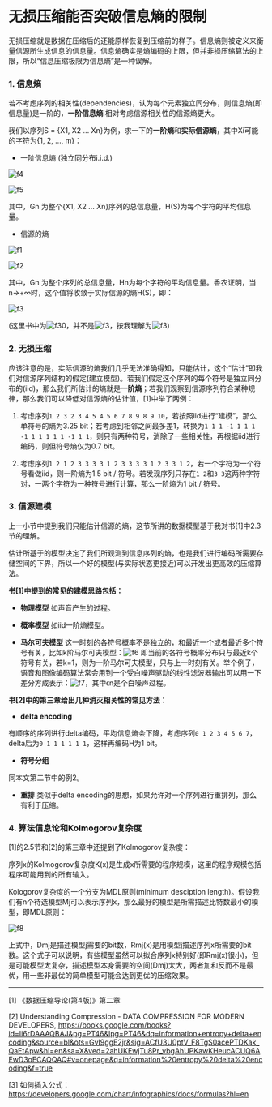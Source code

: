 # 无损压缩能否突破信息熵的限制

无损压缩就是数据在压缩后的还能原样恢复到压缩前的样子。信息熵则被定义来衡量信源所生成信息的信息量。信息熵确实是熵编码的上限，但并非损压缩算法的上限，所以“信息压缩极限为信息熵”是一种误解。


### 1. 信息熵

若不考虑序列的相关性(dependencies)，认为每个元素独立同分布，则信息熵(即信息量)是一阶的，**一阶信息熵** 相对考虑信源相关性的信源熵更大。

我们以序列S = {X1, X2 ... Xn}为例，求一下的**一阶熵**和**实际信源熵**，其中Xi可能的字符为{1, 2, ..., m}：

* 一阶信息熵 (独立同分布i.i.d.)

![f4]

![f5]

其中，Gn 为整个{X1, X2 ... Xn}序列的总信息量，H(S)为每个字符的平均信息量。

* 信源的熵

![f1]

![f2]

其中，Gn 为整个序列的总信息量，Hn为每个字符的平均信息量。香农证明，当n->+∞时，这个值将收敛于实际信源的熵H(S)，即：

![f3]

(这里书中为![f30]，并不是![f3]，按我理解为![f3])

[f1]: http://chart.apis.google.com/chart?cht=tx&chl=G_n=-n\sum_{i_1=1}^{i_1=m}\sum_{i_2=1}^{i_2=m}...\sum{}P(X_1=i_1,X_2=i_2,...,X_n=i_n)\times\log{P(X_1=i_1,X_2=i_2,...,X_n=i_n)}

[f2]: http://chart.apis.google.com/chart?cht=tx&chl=H_n=\frac{1}{n}G_n

[f3]: http://chart.apis.google.com/chart?cht=tx&chl=H(S)=\lim_{n\to+\infty}{H_n}

[f30]: http://chart.apis.google.com/chart?cht=tx&chl=H(S)=\lim_{n\to+\infty}{\frac{1}{n}H_n}

[f4]: http://chart.apis.google.com/chart?cht=tx&chl=G_n=-\sum_{i_1=1}^{i_1=m}P(X_1=i_1)\log{P(X_1=i_1)}

[f5]: http://chart.apis.google.com/chart?cht=tx&chl=H(S)=\frac{1}{n}G_n=-\sum{}P(X_i)\log{P(X_i)}

### 2. 无损压缩

应该注意的是，实际信源的熵我们几乎无法准确得知，只能估计，这个“估计”即我们对信源序列结构的假定(建立模型)。若我们假定这个序列的每个符号是独立同分布的(iid)，那么我们所估计的熵就是**一阶熵**；若我们观察到信源序列符合某种规律，那么我们可以降低对信源熵的估计值，[1]中举了两例：

1. 考虑序列`1 2 3 2 3 4 5 4 5 6 7 8 9 8 9 10`，若按照iid进行“建模”，那么单符号的熵为3.25 bit；若考虑到相邻之间最多差1，转换为`1 1 1 -1 1 1 1 -1 1 1 1 1 1 -1 1 1`，则只有两种符号，消除了一些相关性，再根据iid进行编码，则但符号熵仅为0.7 bit。

2. 考虑序列`1 2 1 2 3 3 3 3 1 2 3 3 3 3 1 2 3 3 1 2`，若一个字符为一个符号看做iid，则一阶熵为1.5 bit / 符号。若发现序列只存在`1 2`和`3 3`这两种字符对，一两个字符为一种符号进行计算，那么一阶熵为1 bit / 符号。

### 3. 信源建模

上一小节中提到我们只能估计信源的熵，这节所讲的数据模型基于我对书[1]中2.3节的理解。

估计所基于的模型决定了我们所观测到信息序列的熵，也是我们进行编码所需要存储空间的下界，所以一个好的模型(与实际状态更接近)可以开发出更高效的压缩算法。

**书[1]中提到的常见的建模思路包括：**

* **物理模型**
如声音产生的过程。

* **概率模型**
如iid一阶熵模型。

* **马尔可夫模型**
这一时刻的各符号概率不是独立的，和最近一个或者最近多个符号有关，比如k阶马尔可夫模型：![f6] 即当前的各符号概率分布只与最近k个符号有关，若k=1，则为一阶马尔可夫模型，只与上一时刻有关。举个例子，语音和图像编码算法常会用到一个受白噪声驱动的线性滤波器输出可以用一下差分方成表示：![f7]，其中ϵn是个白噪声过程。

[f6]:http://chart.apis.google.com/chart?cht=tx&chl=P(X_n|X_{n-1},...,x_{n-k})=P(x_n|x_{n-1},...,x_{n-k},...)

[f7]:http://chart.apis.google.com/chart?cht=tx&chl=x_n=\rho{}x_{n-1}%2B\epsilon_n

**书[2]中的第三章给出几种消灭相关性的常见方法：**

* **delta encoding**

有顺序的序列进行delta编码，平均信息熵会下降，考虑序列`0 1 2 3 4 5 6 7`，delta后为`0 1 1 1 1 1 1`，这样再编码H为1 bit。

* **符号分组**

同本文第二节中的例2。

* **重排**
类似于delta encoding的思想，如果允许对一个序列进行重排列，那么有利于压缩。


### 4. 算法信息论和Kolmogorov复杂度

[1]的2.5节和[2]的第三章中还提到了Kolmogorov复杂度：

序列x的Kolmogorov复杂度K(x)是生成x所需要的程序规模，这里的程序规模包括程序可能用到的所有输入。

Kologorov复杂度的一个分支为MDL原则(minimum desciption length)。假设我们有n个待选模型Mj可以表示序列x，那么最好的模型是所需描述比特数最小的模型，即MDL原则：

![f8]

[f8]:http://chart.apis.google.com/chart?cht=tx&chl=MDL=min_{j=1}^{n}(D_M_j%2BR_M_j(x))

上式中，Dmj是描述模型j需要的bit数，Rmj(x)是用模型j描述序列x所需要的bit数。这个式子可以说明，有些模型虽然可以拟合序列x特别好(即Rmj(x)很小)，但是可能模型太复杂，描述模型本身需要的空间(Dmj)太大，两者加和反而不是最优，用一些非最优的简单模型可能会达到更优的压缩效果。

---
[1] 《数据压缩导论(第4版)》第二章

[2] Understanding
Compression - DATA COMPRESSION FOR MODERN DEVELOPERS, https://books.google.com/books?id=Ii6rDAAAQBAJ&pg=PT46&lpg=PT46&dq=information+entropy+delta+encoding&source=bl&ots=GvI9ggE2jr&sig=ACfU3U0ptV_F8TgS0acePTDKak_QaEtApw&hl=en&sa=X&ved=2ahUKEwjTu8Pr_vbgAhUPKawKHeucACUQ6AEwD3oECAQQAQ#v=onepage&q=information%20entropy%20delta%20encoding&f=true

[3] 如何插入公式：https://developers.google.com/chart/infographics/docs/formulas?hl=en